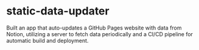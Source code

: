 # static-data-updater
Built an app that auto-updates a GitHub Pages website with data from Notion, utilizing a server to fetch data periodically and a CI/CD pipeline for automatic build and deployment.

